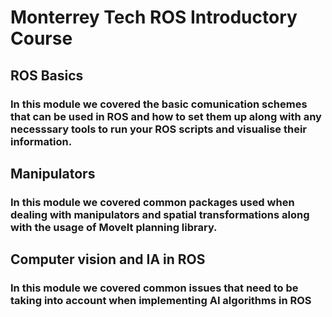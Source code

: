 # Monterrey Tech ROS Introductory Course

## ROS Basics 

### In this module we covered the basic comunication schemes that can be used in ROS and how to set them up along with any necesssary tools to run your ROS scripts and visualise their information. 

## Manipulators 

### In this module we covered common packages used when dealing with manipulators and spatial transformations along with the usage of MoveIt planning library. 

## Computer vision and IA in ROS 

### In this module we covered common issues that need to be taking into account when implementing AI algorithms in ROS 





